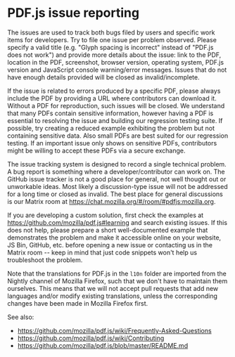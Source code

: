 # PDF.js issue reporting

The issues are used to track both bugs filed by users and specific work items for developers. Try to file one issue per problem observed. Please specify a valid title (e.g. "Glyph spacing is incorrect" instead of "PDF.js does not work") and provide more details about the issue: link to the PDF, location in the PDF, screenshot, browser version, operating system, PDF.js version and JavaScript console warning/error messages. Issues that do not have enough details provided will be closed as invalid/incomplete.

If the issue is related to errors produced by a specific PDF, please always include the PDF by providing a URL where contributors can download it. Without a PDF for reproduction, such issues will be closed. We understand that many PDFs contain sensitive information, however having a PDF is essential to resolving the issue and building our regression testing suite. If possible, try creating a reduced example exhibiting the problem but not containing sensitive data. Also small PDFs are best suited for our regression testing. If an important issue only shows on sensitive PDFs, contributors might be willing to accept these PDFs via a secure exchange.

The issue tracking system is designed to record a single technical problem. A bug report is something where a developer/contributor can work on. The GitHub issue tracker is not a good place for general, not well thought out or unworkable ideas. Most likely a discussion-type issue will not be addressed for a long time or closed as invalid. The best place for general discussions is our Matrix room at https://chat.mozilla.org/#/room/#pdfjs:mozilla.org.

If you are developing a custom solution, first check the examples at https://github.com/mozilla/pdf.js#learning and search existing issues. If this does not help, please prepare a short well-documented example that demonstrates the problem and make it accessible online on your website, JS Bin, GitHub, etc. before opening a new issue or contacting us in the Matrix room -- keep in mind that just code snippets won't help us troubleshoot the problem.

Note that the translations for PDF.js in the `l10n` folder are imported from the Nightly channel of Mozilla Firefox, such that we don't have to maintain them ourselves. This means that we will not accept pull requests that add new languages and/or modify existing translations, unless the corresponding changes have been made in Mozilla Firefox first.

See also:
- https://github.com/mozilla/pdf.js/wiki/Frequently-Asked-Questions
- https://github.com/mozilla/pdf.js/wiki/Contributing
- https://github.com/mozilla/pdf.js/blob/master/README.md
